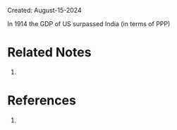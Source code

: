 Created: August-15-2024

In 1914 the GDP of US surpassed India (in terms of PPP)

# Related Notes

1. 
# References

1. 